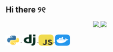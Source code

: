 ## Hi there ୨୧

<div align="center">
  <a href="https://github.com/Kaesales">
  <img height="190em" src="https://github-readme-stats.vercel.app/api?username=Kaesales&show_icons=true&theme=dark&include_all_commits=true&count_private=true"/>
  <img height="160em" src="https://github-readme-stats.vercel.app/api/top-langs/?username=Kaesales&layout=compact&langs_count=7&theme=dark"/>
</div>

<div style="display: inline_block"><br>
  <img align="center" alt="Kaella-Python" height="30" width="40" src="https://raw.githubusercontent.com/devicons/devicon/master/icons/python/python-original.svg">
  <img align="center" alt="Kaella-Django" height="30" width="40" src="https://raw.githubusercontent.com/devicons/devicon/master/icons/django/django-plain.svg">
  <img align="center" alt="Kaella-JS" height="30" width="40" src="https://github.com/tandpfun/skill-icons/blob/main/icons/JavaScript.svg">
  <img align="center" alt="Kaella-Docker" height="30" width="40" src="https://github.com/tandpfun/skill-icons/blob/main/icons/Docker.svg">

</div>

##

